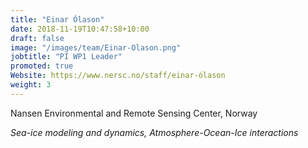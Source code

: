 ```yaml
---
title: "Einar Ólason"
date: 2018-11-19T10:47:58+10:00
draft: false
image: "/images/team/Einar-Olason.png"
jobtitle: "PI WP1 Leader"
promoted: true
Website: https://www.nersc.no/staff/einar-ólason
weight: 3
---
```


Nansen Environmental and Remote Sensing Center, Norway

*Sea-ice modeling and dynamics, Atmosphere-Ocean-Ice interactions*
